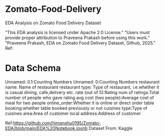 # Zomato-Food-Delivery
EDA Analysis on Zomato Food Delivery Dataset

“This EDA analysis is licensed under Apache 2.0 License.” “Users must provide proper attribution to Praveena Prakash before using this work.” "Praveena Prakash, EDA on Zomato Food Delivery Dataset, Github, 2025."
Ref:

# Data Schema
Unnamed: 0.1:Counting Numbers
Unnamed: 0:Counting Numbers
restaurant name: Name of restaurant
restaurant type: Type of restaurant, i.e.whether it is casual dining, cafe,delivery etc.
rate (out of 5):Rating
num of ratings:Total number of people who gave rating
avg cost (two people):Average cost of meal for two people 
online_order:Whether it is online or direct order
table booking:whether table booked previously or not
cuisines type:Type of cuisines
area:Area of customer
local address:Address of customer

Ref:https://github.com/himanshu0195/Zomato-EDA/blob/main/EDA%20Notebook.ipynb
Dataset From: Kaggle
